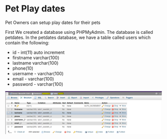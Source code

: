 # Pet Play dates
Pet Owners can setup play dates for their pets

First We created a database using PHPMyAdmin. The database is called petdates. In the petdates database, we have a table called users which contain the following:

* id - int(11) auto increment
* firstname varchar(100)
* lastname varchar(100)
* phone(10)
* username  -  varchar(100)
* email  -  varchar(100)
* password  -  varchar(100)

![user_table](DB_img_setup/users_table.PNG)
